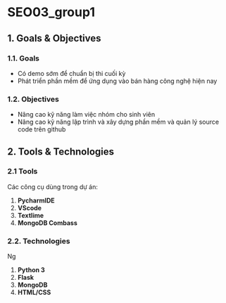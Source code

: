 # SEO03_group1
## 1. Goals & Objectives
### 1.1. Goals
- Có demo sớm để chuẩn bị thi cuối kỳ
- Phát triển phần mềm để ứng dụng vào bán hàng công nghệ hiện nay
### 1.2. Objectives
- Nâng cao kỹ năng làm việc nhóm cho sinh viên
- Nâng cao kỹ năng lập trình và xây dựng phần mềm và quản lý source code trên github
## 2. Tools & Technologies
### 2.1 Tools
Các công cụ dùng trong dự án:
1. **PycharmIDE**
2. **VScode**
3. **Textlime**
4. **MongoDB Combass**
### 2.2. Technologies
Ng
1. **Python 3**
2. **Flask**
3. **MongoDB**
4. **HTML/CSS**
